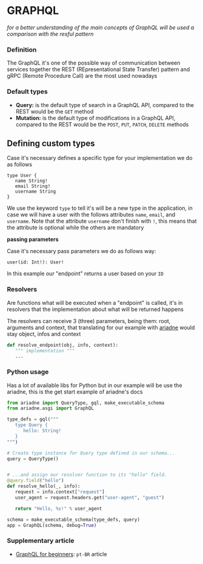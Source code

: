 # GRAPHQL

_for a better understanding of the main concepts of GraphQL will be used a
comparison with the resful pattern_

### Definition

The GraphQL it's one of the possible way of communication between services
together
the REST (REpresentational State Transfer) pattern and gRPC (Remote
Procedure Call) are the most used nowadays

### Default types

- **Query:** is the default type of search in a GraphQL API, compared to the
  REST would be the `GET` method
- **Mutation:** is the default type of modifications in a GraphQL API, compared
  to the REST would be the `POST`, `PUT`, `PATCH`, `DELETE` methods
    
## Defining custom types

Case it's necessary defines a specific type for your implementation we do as
follows 

```
type User {
   name String!
   email String!
   username String
}
```
            
We use the keyword `type` to tell it's will be a new type in the
application, in case we will have a user with the follows attributes `name`,
`email`, and `username`. Note that the attribute `username` don't finish with
`!`, this means that the attribute is optional while the others are
mandatory

**passing parameters**

Case it's necessary pass parameters we do as follows way:

```
user(id: Int!): User!
```

In this example our "endpoint" returns a user based on your `ID`
            
### Resolvers

Are functions what will be executed when a "endpoint" is called, it's in
resolvers that the implementation about what will be returned happens

The resolvers can receive 3 (three) parameters, being them: root,
arguments and context, that translating for our example with
[ariadne](https://ariadnegraphql.org/) would stay object, infos and context

```python
def resolve_endpoint(obj, info, context):
   """ implementation """
   ...
```
        
### Python usage

Has a lot of available libs for Python but in our example will be use
the ariadne, this is the get start example of ariadne's docs

``` python
from ariadne import QueryType, gql, make_executable_schema
from ariadne.asgi import GraphQL

type_defs = gql("""
   type Query {
      hello: String!
   }
""")

# Create type instance for Query type defined in our schema...
query = QueryType()


# ...and assign our resolver function to its "hello" field.
@query.field("hello")
def resolve_hello(_, info):
   request = info.context["request"]
   user_agent = request.headers.get("user-agent", "guest")

   return "Hello, %s!" % user_agent

schema = make_executable_schema(type_defs, query)
app = GraphQL(schema, debug=True)
```
                            
### Supplementary article

- [GraphQL for
  beginners](https://medium.com/trainingcenter/graphql-para-iniciantes-a4cbe6c3da5d): `pt-BR` article
